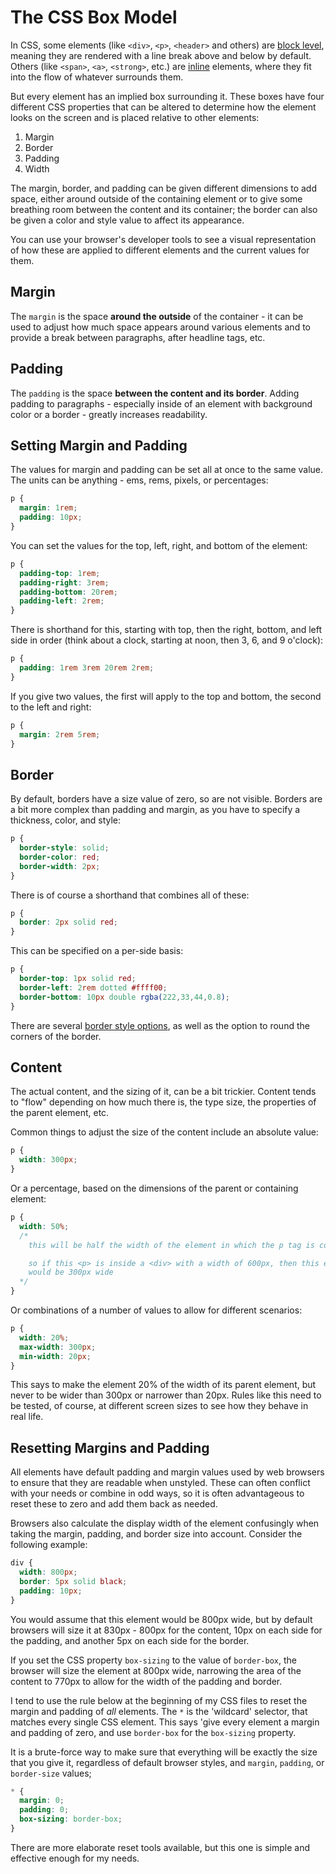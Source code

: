 # The CSS Box Model

In CSS, some elements (like `<div>`, `<p>`, `<header>` and others) are [block
level](https://developer.mozilla.org/en-US/docs/Web/HTML/Block-level_elements),
meaning they are rendered with a line break above and below by default. Others
(like `<span>`, `<a>`, `<strong>`, etc.) are
[inline](https://developer.mozilla.org/en-US/docs/Web/HTML/Inline_elements)
elements, where they fit into the flow of whatever surrounds them.

But every element has an implied box surrounding it. These boxes have four
different CSS properties that can be altered to determine how the element looks
on the screen and is placed relative to other elements:

1. Margin 
2. Border 
3. Padding
4. Width 


The margin, border, and padding can be given different dimensions to add space,
either around outside of the containing element or to give some breathing room
between the content and its container; the border can also be given a color and
style value to affect its appearance.


You can use your browser's developer tools to see a visual representation of
how these are applied to different elements and the current values for them. 


## Margin

The `margin` is the space __around the outside__ of the container \- it can be used
to adjust how much space appears around various elements and to provide a break
between paragraphs, after headline tags, etc.


## Padding

The `padding` is the space __between the content and its border__. Adding padding to
paragraphs \- especially inside of an element with background color or a border
\- greatly increases readability.


## Setting Margin and Padding

The values for margin and padding can be set all at once to the same value. The
units can be anything - ems, rems, pixels, or percentages: 

```css
p {
  margin: 1rem;
  padding: 10px;
}
```

You can set the values for the top, left, right, and bottom of the element:

```css
p {
  padding-top: 1rem;
  padding-right: 3rem;
  padding-bottom: 20rem;
  padding-left: 2rem;
}
```


There is shorthand for this, starting with top, then the right, bottom, and
left side in order (think about a clock, starting at noon, then 3, 6, and 9
o'clock):


```css
p {
  padding: 1rem 3rem 20rem 2rem;
}
```


If you give two values, the first will apply to the top and bottom, the second
to the left and right:

```css
p {
  margin: 2rem 5rem;
}
```


## Border

By default, borders have a size value of zero, so are not visible. Borders are
a bit more complex than padding and margin, as you have to specify a thickness,
color, and style:

```css
p {
  border-style: solid;
  border-color: red;
  border-width: 2px;
}
```


There is of course a shorthand that combines all of these:
```css
p {
  border: 2px solid red;
}
```


This can be specified on a per-side basis:

```css
p {
  border-top: 1px solid red;
  border-left: 2rem dotted #ffff00;
  border-bottom: 10px double rgba(222,33,44,0.8);
}
```

There are several [border style
options](https://developer.mozilla.org/en-US/docs/Web/CSS/border-style), as
well as the option to round the corners of the border. 


## Content

The actual content, and the sizing of it, can be a bit trickier. Content tends
to "flow" depending on how much there is, the type size, the properties of the
parent element, etc.

Common things to adjust the size of the content include an absolute value:

```css
p {
  width: 300px;
}
```


Or a percentage, based on the dimensions of the parent or containing element:
```css
p {
  width: 50%;
  /*  
    this will be half the width of the element in which the p tag is contained

    so if this <p> is inside a <div> with a width of 600px, then this element
    would be 300px wide
  */
}
```


Or combinations of a number of values to allow for different scenarios:
```css
p {
  width: 20%;
  max-width: 300px;
  min-width: 20px;
}
```
This says to make the element 20% of the width of its parent element, but never
to be wider than 300px or narrower than 20px. Rules like this need to be
tested, of course, at different screen sizes to see how they behave in real
life. 




## Resetting Margins and Padding

All elements have default padding and margin values used by web browsers to
ensure that they are readable when unstyled. These can often conflict with your
needs or combine in odd ways, so it is often advantageous to reset these to
zero and add them back as needed. 

Browsers also calculate the display width of the element confusingly when
taking the margin, padding, and border size into account. Consider the
following example:

```css
div {
  width: 800px;
  border: 5px solid black;
  padding: 10px;
}
```

You would assume that this element would be 800px wide, but by default browsers
will size it at 830px \- 800px for the content, 10px on each side for the
padding, and another 5px on each side for the border.

If you set the CSS property `box-sizing` to the value of `border-box`, the
browser will size the element at 800px wide, narrowing the area of the content
to 770px to allow for the width of the padding and border.

I tend to use the rule below at the beginning of my CSS files to reset the
margin and padding of _all_ elements. The `*` is the 'wildcard' selector, that
matches every single CSS element. This says 'give every element a margin and
padding of zero, and use `border-box` for the `box-sizing` property. 

It is a brute-force way to make sure that everything will be exactly the size
that you give it, regardless of default browser styles, and `margin`,
`padding`, or `border-size` values;

```css
* {
  margin: 0;
  padding: 0;
  box-sizing: border-box;
}
```

There are more elaborate reset tools available, but this one is simple and
effective enough for my needs.
